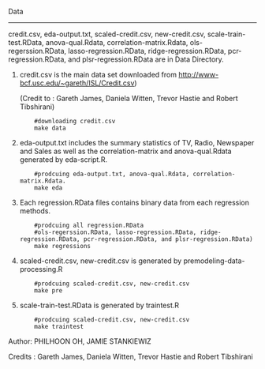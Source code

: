 Data
***

credit.csv, eda-output.txt, scaled-credit.csv, new-credit.csv, scale-train-test.RData, anova-qual.Rdata, correlation-matrix.Rdata, ols-regerssion.RData, lasso-regression.RData, ridge-regression.RData, pcr-regression.RData, and plsr-regression.RData are in Data Directory.

1. credit.csv is the main data set downloaded from http://www-bcf.usc.edu/~gareth/ISL/Credit.csv)

	(Credit to : Gareth James, Daniela Witten, Trevor Hastie and Robert Tibshirani)  

	```
		#downloading credit.csv
		make data
	```

2. eda-output.txt includes the summary statistics of TV, Radio, Newspaper and Sales as well as the correlation-matrix and anova-qual.Rdata generated by eda-script.R.
	
	```
		#prodcuing eda-output.txt, anova-qual.Rdata, correlation-matrix.Rdata.
		make eda
	```

3. Each regression.RData files contains binary data from each regression methods.

	```
		#prodcuing all regression.RData
		#ols-regerssion.RData, lasso-regression.RData, ridge-regression.RData, pcr-regression.RData, and plsr-regression.RData)
		make regressions
	```
	
4. scaled-credit.csv, new-credit.csv is generated by premodeling-data-processing.R 

	```
		#prodcuing scaled-credit.csv, new-credit.csv
		make pre
	```
	
5. scale-train-test.RData is generated by traintest.R
	
	```
		#prodcuing scaled-credit.csv, new-credit.csv
		make traintest
	```
	
	
Author: PHILHOON OH, JAMIE STANKIEWIZ

Credits : Gareth James, Daniela Witten, Trevor Hastie and Robert Tibshirani